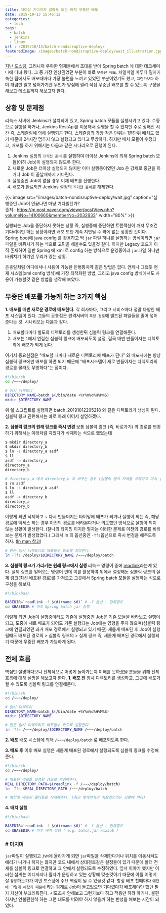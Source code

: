 ```yaml
---
title: 더이상 기다리지 않아도 되는 배치 무중단 배포
date: 2019-10-13 15:46:12
categories:
  - tech
tags: 
  - batch
  - jenkins
  - linux
url : /2019/10/13/batch-nondisruptive-deploy/
featuredImage: /images/batch-nondisruptive-deploy/wait_illustration.jpg
---
```


[지난 포스팅](https://taetaetae.github.io/2019/09/29/woowabros-spring-batch/), 그러니까 우아한 형제들에서 초대를 받아 Spring batch 에 대한 테크세미나에 다녀 왔다. 그 중 가장 인상깊었던 부분이 바로 `무중단 배포`. 차일피일 미루다 필자가 속한 팀에서도 배포때마다 가장 불편을 느끼고 있었던 부분이었기도 했고<!--more -->, `그런가보다` 하며 개념만 알고 넘어가기엔 무언가 양심에 찔려 직접 무중단 배포를 할 수 있도록 구성을 해보고 테스트까지 해보고자 한다.

## 상황 및 문제점
리눅스 서버에 Jenkins가 설치되어 있고, Spring batch 모듈을 실행시키고 있다. 수동으로 실행을 하거나, Jenkins RestApi를 이용해서 실행을 할 수 있지만 주로 정해진 시간 즉, 스케쥴링에 의해 실행되곤 한다. 스케쥴링의 가장 작은 단위는 1분단위 배치도 있기 때문에 24시간 멈추지 않고 실행되고 있다고 무방하다. 하지만 배치 모듈이 수정되고, 배포를 하기 위해서는 다음과 같은 시나리오로 진행이 된다.
1. Jenkins 설정의 `끄기전 준비` 를 실행하여 더이상 Jenkins에 의해 Spring batch 모듈(이하 Job)이 실행되지 않도록 한다.
2. 새로운 Job은 더이상 실행되지 않지만 이미 실행중이였던 Job 은 강제로 중단을 하거나 Job 이 끝날때까지 기다린다.
3. 실행중인 Job이 없을 경우 이제 배포를 진행한다.
4. 배포가 완료되면 Jenkins 설정의 `끄기전 준비`를 해제한다.

{{< image src="/images/batch-nondisruptive-deploy/wait.jpg" caption="실행중인 Job이 안끝나면 마냥 기다릴텐가? <br>출처 : https://m.post.naver.com/viewer/postView.nhn?volumeNo=14100660&memberNo=2032633" width="80%" >}}

실행되는 Job을 중단하지 못하는 상황 즉, 실행중에 중단하면 트랜잭션이 깨져 무조건 기다려야만 하는 상황이라면 배포 또한 계속 지연될 수 밖에 없는 상황인 것이다. Spring boot에 java config 를 활용하고 딱 `jar` 파일 하나를 실행하는 방식이라면 `jar`파일을 바꿔치기 하는 식으로 고민을 해볼수도 있을것 같다. 하지만 Legacy 코드가 아직 존재하여 일반 Spring 에 xml 로 config 하는 방식으로 운영중이라 `jar`파일 하나만 바꿔치기 하기엔 무리가 있는 상황. 

은총알처럼 어디에서나 사용이 가능한 만병통치약 같은 방법은 없다. 언제나 그랬듯 현재 시스템(xml config 방식)에 가장 최적화된 방법, 그리고 java config 방식에서도 사용이 가능할것 같은 방법을 생각해 보았다.

## 무중단 배포를 가능케 하는 3가지 핵심
**1. 배포를 매번 새로운 경로에 배포한다.**
각 회사마다, 그리고 서비스마다 정말 다양한 배포 시스템이 있다. 그들의 공통점은 원격서버의 `특정 경로`에 빌드된 파일들을 밀어 넣어준다는 것. 시나리오는 다음과 같다.
1. 배포할때마다 별도의 디렉토리를 생성한뒤 심볼릭 링크를 연결해준다.
2. 배포는 `1`에서 연결한 심볼릭 링크에 배포되도록 설정, 결국 매번 만들어지는 디렉토리에 배포가 되게 된다.

여기서 중요한점은 "배포할 때마다 새로운 디렉토리에 배포가 된다" 와 배포시에는 항상 심볼릭 링크에만 배포를 하면 되기 때문에 "배포시스템이 새로 만들어지는 디렉토리의 경로를 몰라도 무방하다"는 점이다.
```bash
#!/bin/sh
cd /~~~/deploy/

# 임시 디렉토리
DIRECTORY_NAME=batch_$(/bin/date +%Y%m%d%H%M%S)
mkdir $DIRECTORY_NAME
```
위 쉘 스크립트를 실행하면 batch_20191012205218 와 같은 디렉토리가 생성이 된다. 심볼릭 링크 관련해서는 바로 아래 이어서 설명하겠다.

**2. 심볼릭 링크의 원래 링크를 즉시 변경**
보통 심볼릭 링크 (즉, 바로가기) 의 경로를 변경하기 위해서는 아래처럼 지웠다가 삭제하는 식으로 했었는데
```bash
$ mkdir directory_a
$ mkdir directory_b
$ ln -s directory_a asdf
$ ll
asdf -> directory_a
directory_a
directory_b

# directory_a 에서 directory_b 로 바꾸는 경우 (심볼릭 링크 자체를 삭제하고 다시 심볼릭 링크 생성)
$ rm asdf
$ ln -s directory_b asdf
$ ll
asdf -> directory_b
directory_a
directory_b
```

이렇게 되면 삭제하고 \~ 다시 만들어지는 타이밍에 배포가 되거나 실행이 되는 즉, 해당 경로에 엑세스 하는 경우 이전의 경로를 바라본다거나 의도했던 방식으로 실행이 되지 않는 상황이 발생한다. (찰나의 타이밍 이지만 필자는 이러한 문제로 이전의 경로를 바라보는 문제가 발생했었다.) 그래서 ln 의 옵션중인 `-Tfs`옵션으로 즉시 변경을 해주도록 하자. ([ln man 참고](https://linux.die.net/man/1/ln))
```bash
# 만든 임시 디렉토리로 배포될수 있도록 설정한다.
ln -Tfs /deploy/$DIRECTORY_NAME /~~~/deploy/batch
```

**3. 심볼릭 링크가 가리키는 원래 링크에서 실행**
리눅스 명령어 중에 [readlink](https://linux.die.net/man/1/readlink)라는게 있다. 실제 링크를 얻어오는 명령어 인데 이를 활용하여 위에서 설정해둔 심볼릭 링크의 실제 링크(최신 배포된 경로)를 가져오고 그곳에서 Spring batch 모듈을 실행하는 식으로 구성을 해보자.
```bash
#!/bin/bash

BASEDIR=`readlink -f $(dirname $0)` # -f 옵션 : 전체경로
cd $BASEDIR # 이후 Spring batch jar 실행
```
이렇게 되면 Job이 실행중이라도 기존에 실행중인 Job은 기존 모듈을 바라보고 실행이 되고, 도중에 새로 배포가 되어도 기존 실행되는 Job에는 영향을 주지 않으며(심볼릭 링크에 연결되었던 과거 배포 경로에서 실행되고 있기 때문) 새롭게 배포된 후 Job이 실행될때도 배포된 경로의 > 심볼릭 링크의 > 실제 링크 즉, 새롭게 배포된 경로에서 실행되기 때문에 무중단 배포가 가능하게 된다.

## 전체 흐름
핵심만 설명하다보니 전체적으로 어떻게 돌아가는지 이해를 못하셨을 분들을 위해 전체 흐름에 대해 설명을 해보고자 한다.
**1. 배포 전**
  임시 디렉토리를 생성하고, 그곳에 배포가 될 수 있도록 심볼릭 링크를 연결해준다.
  ```bash
  #!/bin/sh
  cd /~~~/deploy/

  # 임시 디렉토리
  DIRECTORY_NAME=batch_$(/bin/date +%Y%m%d%H%M%S)
  mkdir $DIRECTORY_NAME

  # 만든 임시 디렉토리로 배포될수 있도록 설정한다.
  ln -Tfs /~~~/deploy/$DIRECTORY_NAME /~~~/deploy/batch
  ```

**2. 배포**
  배포 시스템에 의해 `/~~~/deploy/batch` 로 배포되도록 한다.

**3. 배포 후**
  이후 배포 실행은 새롭게 배포된 경로에서 실행되도록 심볼릭 링크를 수정해준다.
  ```bash
  #!/bin/sh
  cd /~~~/deploy/

  # 배포된 경로를 실행할 경로로 변경해준다.
  REAL_DIRECTORY_PATH=$(readlink -f /~~~/deploy/batch)
  ln -Tfs $REAL_DIRECTORY_PATH /~~~/deploy/batch

  # 예전에 배포된 폴더들을 삭제해준다. (최근 몇개까지만 지울것인가는 상황에 따라)
  ```
  
**4. 배치 실행**
  ```bash
  #!/bin/bash

  BASEDIR=`readlink -f $(dirname $0)` # -f 옵션 : 전체경로
  cd $BASEDIR # 이후 배치 실행 ( e.g. batch.jar xxxJob )
  ```

### # 마치며
`jar`파일이 실행되고 `JVM`에 올라가게 되면 `jar`파일을 삭제한다거나 위치를 이동시켜도 에러가 나거나 하지는 않지만 코드 내에서 상대경로같은 설정들이 있기 때문에 폴더 전체를 심볼릭 링크로 연결하고 그 안에서 실행되도록 수정하였다. 앞서 이야기 했지만 이러한 설계는 어디까지나 필자가 운영하고 있는 상황에 맞춘것이기 때문에 이를 어떻게 잘 `활용`하는가가 이번 포스팅에 주요 핵심이 될 수 있을것 같다.
항상 배포 할때마다 `예전에 그렇게 해왔기 때문에` 라는 핑계로 Job이 돌고있으면 기다렸다가 배포해야만 했던 필자 자신이 부끄러워진다. 시도조차 안해보고 그런가보다 하고 적응만 하려 하거나, 불편하지만 안불편한척 하는 그런 태도를 버려야 하지 않을까 하는 반성을 해보는 시간이 되었다.